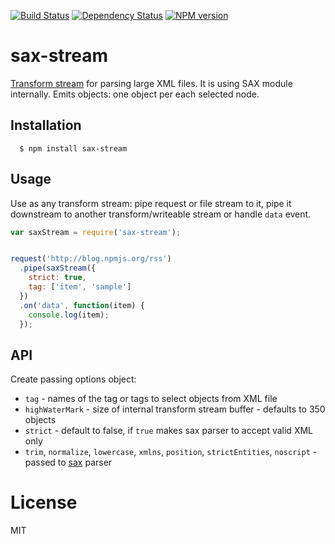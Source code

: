 [![Build Status](https://img.shields.io/travis/melitele/sax-stream.svg)](http://travis-ci.org/melitele/sax-stream)
[![Dependency Status](https://img.shields.io/gemnasium/code42day/sax-stream.svg)](https://gemnasium.com/code42day/sax-stream)
[![NPM version](https://img.shields.io/npm/v/sax-stream.svg)](https://www.npmjs.org/package/sax-stream)

# sax-stream

[Transform stream][transform-stream] for parsing large XML files. It is using SAX module internally. Emits objects:
one object per each selected node.

## Installation

	  $ npm install sax-stream


## Usage

Use as any transform stream: pipe request or file stream to it, pipe it downstream to another
transform/writeable stream or handle `data` event.

```javascript
var saxStream = require('sax-stream');


request('http://blog.npmjs.org/rss')
  .pipe(saxStream({
  	strict: true,
    tag: ['item', 'sample']
  })
  .on('data', function(item) {
    console.log(item);
  });

```

## API

Create passing options object:

- `tag` - names of the tag or tags to select objects from XML file
- `highWaterMark` - size of internal transform stream buffer - defaults to 350 objects
- `strict` - default to false, if `true` makes sax parser to accept valid XML only
- `trim`, `normalize`, `lowercase`, `xmlns`, `position`, `strictEntities`, `noscript` - passed to [sax] parser

# License

MIT

[transform-stream]: http://nodejs.org/api/stream.html#stream_class_stream_transform
[sax]: https://github.com/isaacs/sax-js#arguments
